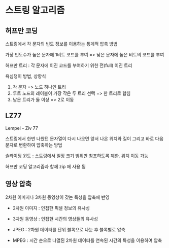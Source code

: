 # 스트링 알고리즘

## 허프만 코딩

스트링에서 각 문자의 빈도 정보를 이용하는 통계적 압축 방법

가장 빈도수가 높은 문자에 1비트 코드를 부여 => 낮은 문자에 높은 비트의 코드를 부여

허프만 트리 : 각 문자에 이진 코드를 부여하기 위한 전(full) 이진 트리

욕심쟁이 방법, 상향식

1. 각 문자 => 노드 하나인 트리
2. 루트 노드의 레이블이 가장 작은 두 트리 선택 => 한 트리로 합침
3. 남은 트리가 둘 이상 => 2로 이동

## LZ77

Lempel - Ziv 77

스트링에서 한번 나왔던 문자열이 다시 나오면 앞서 나온 위치와 길이 그리고 바로 다음 문자로 변환하여 압축하는 방법

슬라이딩 윈도 : 스트링에서 일정 크기 범위만 참조하도록 제한. 위치 이동 가능

허프만 코딩 알고리즘과 함께 zip 에 사용 됨

## 영상 압축

2차원 이미지나 3차원 동영상이 갖는 특성을 압축에 반영

* 2차원 이미지 : 인접한 픽셀 정보의 유사성
* 3차원 동영상 : 인접한 시간의 영상들의 유사성

* JPEG : 2차원 데이터를 단위 블록으로 나눈 후 블록별로 압축
* MPEG : 시간 순으로 나열된 2차원 데이터를 연속된 시간의 특성을 이용하여 압축

